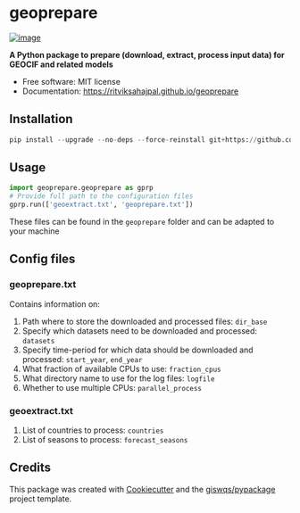 # geoprepare


[![image](https://img.shields.io/pypi/v/geoprepare.svg)](https://pypi.python.org/pypi/geoprepare)


**A Python package to prepare (download, extract, process input data) for GEOCIF and related models**


-   Free software: MIT license
-   Documentation: https://ritviksahajpal.github.io/geoprepare

## Installation
```python
pip install --upgrade --no-deps --force-reinstall git+https://github.com/ritviksahajpal/geoprepare.git
```

## Usage
```python
import geoprepare.geoprepare as gprp
# Provide full path to the configuration files
gprp.run(['geoextract.txt', 'geoprepare.txt'])
```
These files can be found in the `geoprepare` folder and can be adapted to your machine

## Config files
### geoprepare.txt
Contains information on:
1. Path where to store the downloaded and processed files: `dir_base`
2. Specify which datasets need to be downloaded and processed: `datasets`
3. Specify time-period for which data should be downloaded and processed: `start_year`, `end_year`
4. What fraction of available CPUs to use: `fraction_cpus`
5. What directory name to use for the log files: `logfile`
6. Whether to use multiple CPUs: `parallel_process`


### geoextract.txt
1. List of countries to process: `countries`
2. List of seasons to process: `forecast_seasons`

## Credits

This package was created with [Cookiecutter](https://github.com/cookiecutter/cookiecutter) and the [giswqs/pypackage](https://github.com/giswqs/pypackage) project template.
